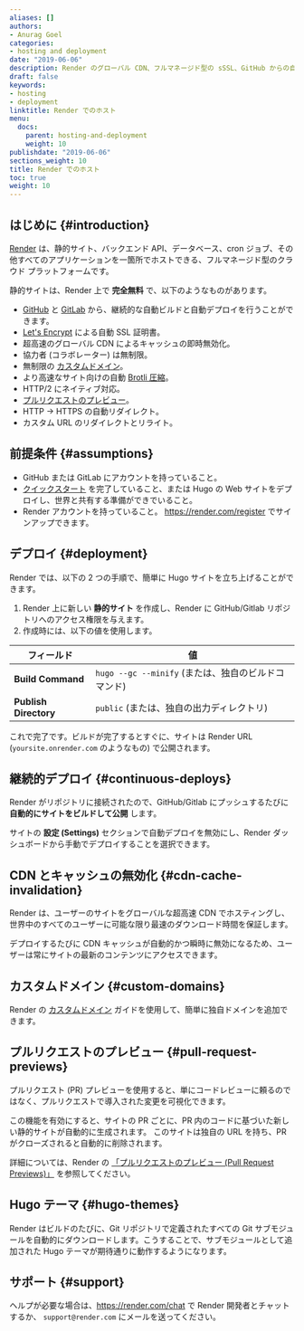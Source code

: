 ```yaml
---
aliases: []
authors:
- Anurag Goel
categories:
- hosting and deployment
date: "2019-06-06"
description: Render のグローバル CDN、フルマネージド型の sSSL、GitHub からの自動デプロイを使用して、Hugo サイトを無料でホストします。
draft: false
keywords:
- hosting
- deployment
linktitle: Render でのホスト
menu:
  docs:
    parent: hosting-and-deployment
    weight: 10
publishdate: "2019-06-06"
sections_weight: 10
title: Render でのホスト
toc: true
weight: 10
---
```


## はじめに {#introduction}

[Render](https://render.com) は、静的サイト、バックエンド API、データベース、cron ジョブ、その他すべてのアプリケーションを一箇所でホストできる、フルマネージド型のクラウド プラットフォームです。

静的サイトは、Render 上で **完全無料** で、以下のようなものがあります。

- [GitHub](https://render.com/docs/github) と [GitLab](https://render.com/docs/gitlab) から、継続的な自動ビルドと自動デプロイを行うことができます。
- [Let's Encrypt](https://letsencrypt.org) による自動 SSL 証明書。
- 超高速のグローバル CDN によるキャッシュの即時無効化。
- 協力者 (コラボレーター) は無制限。
- 無制限の [カスタムドメイン](https://render.com/docs/custom-domains)。
- より高速なサイト向けの自動 [Brotli 圧縮](https://en.wikipedia.org/wiki/Brotli)。
- HTTP/2 にネイティブ対応。
- [プルリクエストのプレビュー](https://render.com/docs/pull-request-previews)。
- HTTP → HTTPS の自動リダイレクト。
- カスタム URL のリダイレクトとリライト。

## 前提条件 {#assumptions}

- GitHub または GitLab にアカウントを持っていること。
- [クイックスタート][Quick Start] を完了していること、または Hugo の Web サイトをデプロイし、世界と共有する準備ができでいること。
- Render アカウントを持っていること。 https://render.com/register でサインアップできます。

## デプロイ {#deployment}

Render では、以下の 2 つの手順で、簡単に Hugo サイトを立ち上げることができます。

1. Render 上に新しい **静的サイト** を作成し、Render に GitHub/Gitlab リポジトリへのアクセス権限を与えます。
2. 作成時には、以下の値を使用します。

  フィールド            | 値
  -------------------  |  -------------------
 **Build Command**     | `hugo --gc --minify` (または、独自のビルドコマンド)
 **Publish Directory** | `public` (または、独自の出力ディレクトリ)

これで完了です。ビルドが完了するとすぐに、サイトは Render URL (`yoursite.onrender.com` のようなもの) で公開されます。

## 継続的デプロイ {#continuous-deploys}

Render がリポジトリに接続されたので、GitHub/Gitlab にプッシュするたびに **自動的にサイトをビルドして公開** します。

サイトの **設定 (Settings)** セクションで自動デプロイを無効にし、Render ダッシュボードから手動でデプロイすることを選択できます。

## CDN とキャッシュの無効化 {#cdn-cache-invalidation}

Render は、ユーザーのサイトをグローバルな超高速 CDN でホスティングし、世界中のすべてのユーザーに可能な限り最速のダウンロード時間を保証します。

デプロイするたびに CDN キャッシュが自動的かつ瞬時に無効になるため、ユーザーは常にサイトの最新のコンテンツにアクセスできます。

## カスタムドメイン {#custom-domains}

Render の [カスタムドメイン](https://render.com/docs/custom-domains) ガイドを使用して、簡単に独自ドメインを追加できます。

## プルリクエストのプレビュー {#pull-request-previews}

プルリクエスト (PR) プレビューを使用すると、単にコードレビューに頼るのではなく、プルリクエストで導入された変更を可視化できます。

この機能を有効にすると、サイトの PR ごとに、PR 内のコードに基づいた新しい静的サイトが自動的に生成されます。 このサイトは独自の URL を持ち、PR がクローズされると自動的に削除されます。

詳細については、Render の [「プルリクエストのプレビュー (Pull Request Previews)」](https://render.com/docs/pull-request-previews) を参照してください。

## Hugo テーマ {#hugo-themes}

Render はビルドのたびに、Git リポジトリで定義されたすべての Git サブモジュールを自動的にダウンロードします。こうすることで、サブモジュールとして追加された Hugo テーマが期待通りに動作するようになります。

## サポート {#support}

ヘルプが必要な場合は、https://render.com/chat で Render 開発者とチャットするか、 `support@render.com` にメールを送ってください。

[Quick Start]: /getting-started/quick-start/
